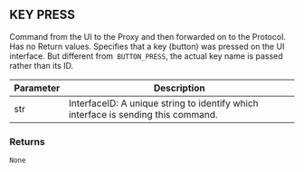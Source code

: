 ## KEY PRESS

Command from the UI to the Proxy and then forwarded on to the Protocol. Has no Return values. Specifies that a key (button) was pressed on the UI interface. But different from` BUTTON_PRESS`, the actual key name is passed rather than its ID.


| Parameter | Description |
| --- | --- |
| str | InterfaceID:  A unique string to identify which interface is sending this command. |


### Returns

`None`



